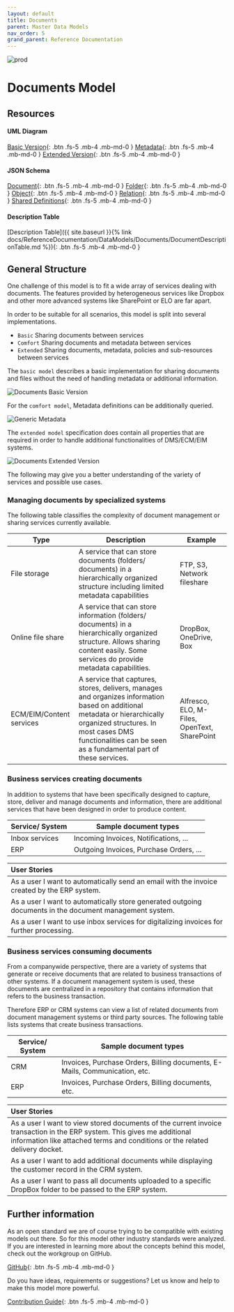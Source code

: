 ```yaml
---
layout: default
title: Documents
parent: Master Data Models
nav_order: 5
grand_parent: Reference Documentation
---
```


![prod](https://img.shields.io/badge/Status-Production-brightgreen.svg)

# **Documents Model**

## Resources

#### UML Diagram

[Basic Version](https://github.com/openintegrationhub/openintegrationhub.github.io/blob/master/assets/DataModels/Documents/DocumentModel.png){: .btn .fs-5 .mb-4 .mb-md-0 }
[Metadata](https://github.com/openintegrationhub/openintegrationhub.github.io/blob/master/assets/DataModels/Documents/OIHDataModelDocumentMetadataSpecification.svg){: .btn .fs-5 .mb-4 .mb-md-0 }
[Extended Version](https://github.com/openintegrationhub/openintegrationhub.github.io/blob/master/assets/DataModels/Documents/OIHDataModelDocuments.svg){: .btn .fs-5 .mb-4 .mb-md-0 }

#### JSON Schema

[Document](https://github.com/openintegrationhub/openintegrationhub.github.io/blob/master/assets/DataModels/Documents/extended/Document.json){: .btn .fs-5 .mb-4 .mb-md-0 }
[Folder](https://github.com/openintegrationhub/openintegrationhub.github.io/blob/master/assets/DataModels/Documents/extended/Folder.json){: .btn .fs-5 .mb-4 .mb-md-0 }
[Object](https://github.com/openintegrationhub/openintegrationhub.github.io/blob/master/assets/DataModels/Documents/extended/Object.json){: .btn .fs-5 .mb-4 .mb-md-0 }
[Relation](https://github.com/openintegrationhub/openintegrationhub.github.io/blob/master/assets/DataModels/Documents/extended/Relationjson){: .btn .fs-5 .mb-4 .mb-md-0 }
[Shared Definitions](https://github.com/openintegrationhub/openintegrationhub.github.io/blob/master/assets/DataModels/Documents/extended/sharedDocuments.json){: .btn .fs-5 .mb-4 .mb-md-0 }

#### Description Table

[Description Table]({{ site.baseurl }}{% link docs/ReferenceDocumentation/DataModels/Documents/DocumentDescriptionTable.md %}){: .btn .fs-5 .mb-4 .mb-md-0 }

## General Structure

One challenge of this model is to fit a wide array of services dealing with documents.
The features provided by heterogeneous services like Dropbox and other more advanced systems like SharePoint or ELO are far apart.

In order to be suitable for all scenarios, this model is split into several implementations.

- `Basic` Sharing documents between services
- `Comfort` Sharing documents and metadata between services
- `Extended` Sharing documents, metadata, policies and sub-resources between services

The `basic model` describes a basic implementation for sharing documents and files without the need of handling metadata or additional information.

![Documents Basic Version](https://raw.githubusercontent.com/openintegrationhub/openintegrationhub.github.io/master/assets/DataModels/Documents/DocumentModel.png)

For the `comfort model`, Metadata definitions can be additionally queried.

![Generic Metadata](https://raw.githubusercontent.com/openintegrationhub/openintegrationhub.github.io/master/assets/DataModels/Documents/OIHDataModelDocumentMetadataSpecification.png)

The `extended model` specification does contain all properties that are required in order to handle additional functionalities of DMS/ECM/EIM systems.

![Documents Extended Version](https://raw.githubusercontent.com/openintegrationhub/openintegrationhub.github.io/master/assets/DataModels/Documents/OIHDataModelDocuments.png)

The following may give you a better understanding of the variety of services and possible use cases.

### Managing documents by specialized systems

The following table classifies the complexity of document management or sharing services currently available.

| Type                     | Description                                                                                                                                                                                                                              | Example                                      |
| ------------------------ | ---------------------------------------------------------------------------------------------------------------------------------------------------------------------------------------------------------------------------------------- | -------------------------------------------- |
| File storage             | A service that can store documents (folders/ documents) in a hierarchically organized structure including limited metadata capabilities                                                                                                  | FTP, S3, Network fileshare                   |
| Online file share        | A service that can store information (folders/ documents) in a hierarchically organized structure. Allows sharing content easily. Some services do provide metadata capabilities.                                                        | DropBox, OneDrive, Box                       |
| ECM/EIM/Content services | A service that captures, stores, delivers, manages and organizes information based on additional metadata or hierarchically organized structures. In most cases DMS functionalities can be seen as a fundamental part of these services. | Alfresco, ELO, M-Files, OpenText, SharePoint |

### Business services creating documents

In addition to systems that have been specifically designed to capture, store, deliver and manage documents and information, there are additional services that have been designed in order to produce content.

| Service/ System | Sample document types                   |
| --------------- | --------------------------------------- |
| Inbox services  | Incoming Invoices, Notifications, ...   |
| ERP             | Outgoing Invoices, Purchase Orders, ... |

| User Stories                                                                                            |
| :------------------------------------------------------------------------------------------------------ |
| As a user I want to automatically send an email with the invoice created by the ERP system.             |
| As a user I want to automatically store generated outgoing documents in the document management system. |
| As a user I want to use inbox services for digitalizing invoices for further processing.                |

### Business services consuming documents

From a companywide perspective, there are a variety of systems that generate or receive documents that are related to business transactions of other systems. If a document management system is used, these documents are centralized in a repository that contains information that refers to the business transaction.

Therefore ERP or CRM systems can view a list of related documents from document management systems or third party sources. The following table lists systems that create business transactions.

| Service/ System | Sample document types                                                      |
| --------------- | -------------------------------------------------------------------------- |
| CRM             | Invoices, Purchase Orders, Billing documents, E-Mails, Communication, etc. |
| ERP             | Invoices, Purchase Orders, Billing documents, etc.                         |

| User Stories                                                                                                                                                                                            |
| :------------------------------------------------------------------------------------------------------------------------------------------------------------------------------------------------------ |
| As a user I want to view stored documents of the current invoice transaction in the ERP system. This gives me additional information like attached terms and conditions or the related delivery docket. |
| As a user I want to add additional documents while displaying the customer record in the CRM system.                                                                                                    |
| As a user I want to pass all documents uploaded to a specific DropBox folder to be passed to the ERP system.                                                                                            |

## Further information

As an open standard we are of course trying to be compatible with existing models out there. So for this model other industry standards were analyzed. If you are interested in learning more about the concepts behind this model, check out the workgroup on GitHub.

[GitHub](https://github.com/openintegrationhub/Data-and-Domain-Models){: .btn .fs-5 .mb-4 .mb-md-0 }

Do you have ideas, requirements or suggestions? Let us know and help to make this model more powerful.

[Contribution Guide](https://github.com/openintegrationhub/Data-and-Domain-Models/blob/master/CONTRIBUTING.md){: .btn .fs-5 .mb-4 .mb-md-0 }
